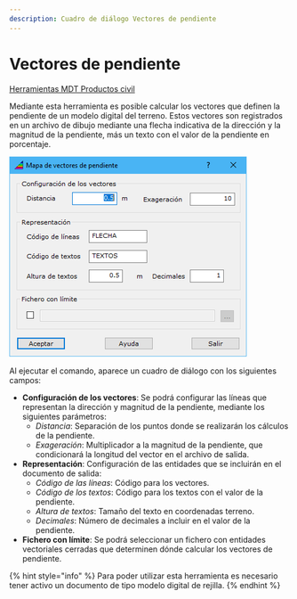 ```yaml
---
description: Cuadro de diálogo Vectores de pendiente
---
```


# Vectores de pendiente

[Herramientas MDT Productos civil](../fichas-de-herramientas/ficha-de-herramientas-mdt/productos-civil.md)

Mediante esta herramienta es posible calcular los vectores que definen la pendiente de un modelo digital del terreno. Estos vectores son registrados en un archivo de dibujo mediante una flecha indicativa de la dirección y la magnitud de la pendiente, más un texto con el valor de la pendiente en porcentaje. 

![Cuadro de di&#xE1;logo Vectores de pendiente](../../.gitbook/assets/image%20%2877%29.png)

Al ejecutar el comando, aparece un cuadro de diálogo con los siguientes campos:

* **Configuración de los vectores**: Se podrá configurar las líneas que representan la dirección y magnitud de la pendiente, mediante los siguientes parámetros:
  * _Distancia_: Separación de los puntos donde se realizarán los cálculos de la pendiente.
  * _Exageración_: Multiplicador a la magnitud de la pendiente, que condicionará la longitud del vector en el archivo de salida.
* **Representación**: Configuración de las entidades que se incluirán en el documento de salida:
  * _Código de las líneas_: Código para los vectores.
  * _Código de los textos_: Código para los textos con el valor de la pendiente.
  * _Altura de textos_: Tamaño del texto en coordenadas terreno.
  * _Decimales_: Número de decimales a incluir en el valor de la pendiente.
* **Fichero con límite**: Se podrá seleccionar un fichero con entidades vectoriales cerradas que determinen dónde calcular los vectores de pendiente.

{% hint style="info" %}
Para poder utilizar esta herramienta es necesario tener activo un documento de tipo modelo digital de rejilla.
{% endhint %}

